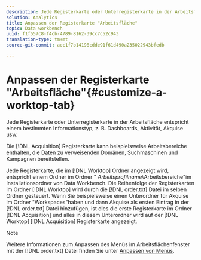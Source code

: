 ```yaml
---
description: Jede Registerkarte oder Unterregisterkarte in der Arbeitsfläche entspricht einem bestimmten Informationstyp, z. B. Dashboards, Aktivität, Akquise usw.
solution: Analytics
title: Anpassen der Registerkarte "Arbeitsfläche"
topic: Data workbench
uuid: f1f557c8-f4cb-4789-8162-39cc7c52c943
translation-type: tm+mt
source-git-commit: aec1f7b14198cdde91f61d490a235022943bfedb

---
```



# Anpassen der Registerkarte &quot;Arbeitsfläche&quot;{#customize-a-worktop-tab}

Jede Registerkarte oder Unterregisterkarte in der Arbeitsfläche entspricht einem bestimmten Informationstyp, z. B. Dashboards, Aktivität, Akquise usw.

Die [!DNL Acquisition] Registerkarte kann beispielsweise Arbeitsbereiche enthalten, die Daten zu verweisenden Domänen, Suchmaschinen und Kampagnen bereitstellen.

Jede Registerkarte, die im [!DNL Worktop] Ordner angezeigt wird, entspricht einem Ordner im Ordner &quot; *Arbeitsprofilname*\Arbeitsbereiche&quot;im Installationsordner von Data Workbench. Die Reihenfolge der Registerkarten im Ordner [!DNL Worktop] wird durch die [!DNL order.txt] Datei im selben Ordner gesteuert. Wenn Sie beispielsweise einen Unterordner für Akquise im Ordner &quot;Workspaces&quot;haben und dann Akquise als ersten Eintrag in der [!DNL order.txt] Datei hinzufügen, ist dies die erste Registerkarte im Ordner [!DNL Acquisition] und alles in diesem Unterordner wird auf der [!DNL Worktop] [!DNL Acquisition] Registerkarte angezeigt.

>[!NOTE]
>
>Weitere Informationen zum Anpassen des Menüs im Arbeitsflächenfenster mit der [!DNL order.txt] Datei finden Sie unter [Anpassen von Menüs](../../../../home/c-get-started/c-intf-anlys-ftrs/c-ctm-menus/c-ctm-menus.md#concept-93d4c09cb7f34cd293b7b64fba1cf894).

